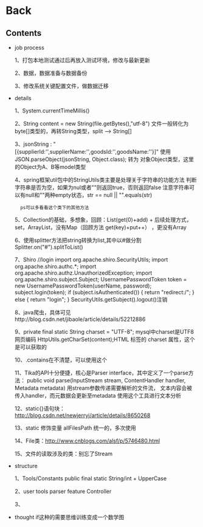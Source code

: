 # Back

## Contents

- job process

    1、打包本地测试通过后再放入测试环境，修改与最新更新

    2、数据，数据准备与数据备份

    3、修改系统关键配置文件，做数据迁移

- details

    1、System.currentTimeMillis()

    2、String content = new String(file.getBytes(),"utf-8")
        文件一般转化为byte[]类型的，再转String类型，split ——> String[]

    3、jsonString : "[{supplierId:'',supplierName:'',goodsId:'',goodsName:''}]"
        使用 JSON.parseObject(jsonString, Object.class);
        转为 对象Object类型，这里的Object为A、B等model类型

    4、spring框架util包中的StringUtils类主要是处理关于字符串的功能方法
        判断字符串是否为空，如果为nul或者""则返回true，否则返回false
        注意字符串可以有null和""两种empty状态，str == null || "".equals(str)

        ps可以多看看这个类下的其他方法

    5、Collection的基础，多想象，回顾：List(get(0)+add) + 后续处理方式，set，ArrayList，没有Map（回顾方法 get(key)+put++）
    ，更没有Array

    6、使用splitter方法把string转换为list,其中以#做分割
        Splitter.on("#").splitToList()

    7、Shiro
        //login
        import org.apache.shiro.SecurityUtils;
        import org.apache.shiro.authc.*;
        import org.apache.shiro.authz.UnauthorizedException;
        import org.apache.shiro.subject.Subject;
        UsernamePasswordToken token = new UsernamePasswordToken(userName, password);
        subject.login(token);
        if (subject.isAuthenticated()) {
            return "redirect:/";
        } else {
            return "login";
        }
        SecurityUtils.getSubject().logout()注销

    8、java爬虫，具体可见http://blog.csdn.net/jibaole/article/details/52212886

    9、private final static String charset = "UTF-8";
       mysql中charset是UTF8 网页编码
       HttpUtils.getCharSet(content);HTML 标签的 charset 属性，这个是可以获取的

    10、.contains在不清楚，可以使用这个

    11、Tika的API十分便捷，核心是Parser interface，其中定义了一个parse方法：
        public void parse(InputStream stream, ContentHandler handler, Metadata metadata)
        用stream参数传递需要解析的文件流， 文本内容会被传入handler，而元数据会更新至metadata
        使用这个工具进行文本分析

    12、static{}语句块：http://blog.csdn.net/newjerryj/article/details/8650268

    13、static 修饰变量 allFilesPath 统一的，多次使用

    14、File类：http://www.cnblogs.com/alsf/p/5746480.html

    15、文件的读取涉及的类：别忘了Stream

- structure

    1、Tools/Constants
        public final static String/int + UpperCase

    2、user tools parser feature Controller

    3、

- thought
  if这种的需要思维训练变成一个数学图